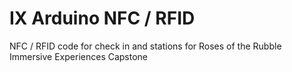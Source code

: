 # IX Arduino NFC / RFID

NFC / RFID code for check in and stations for Roses of the Rubble Immersive Experiences Capstone

